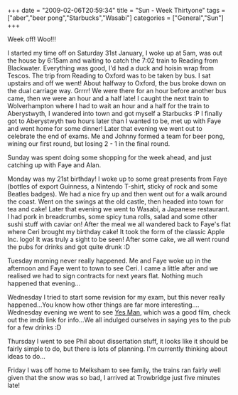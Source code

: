 +++
date = "2009-02-06T20:59:34"
title = "Sun - Week Thirtyone"
tags = ["aber","beer pong","Starbucks","Wasabi"]
categories = ["General","Sun"]
+++

Week off! Woo!!!

I started my time off on Saturday 31st January, I woke up at 5am, was out the house by 6:15am and waiting to catch the 7:02 train to Reading from Blackwater. Everything was good, I'd had a duck and hoisin wrap from Tescos.
The trip from Reading to Oxford was to be taken by bus. I sat upstairs and off we went! About halfway to Oxford, the bus broke down on the dual carriage way. Grrrr! We were there for an hour before another bus came, then we were an hour and a half late!
I caught the next train to Wolverhampton where I had to wait an hour and a half for the train to Aberystwyth, I wandered into town and got myself a Starbucks :P
I finally got to Aberystwyth two hours later than I wanted to be, met up with Faye and went home for some dinner!
Later that evening we went out to celebrate the end of exams. Me and Johnny formed a team for beer pong, wining our first round, but losing 2 - 1 in the final round.

Sunday was spent doing some shopping for the week ahead, and just catching up with Faye and Alan.

Monday was my 21st birthday! I woke up to some great presents from Faye (bottles of export Guinness, a Nintendo T-shirt, sticky of rock and some Beatles badges). We had a nice fry up and then went out for a walk around the coast. Went on the swings at the old castle, then headed into town for tea and cake!
Later that evening we went to Wasabi, a Japanese restaurant. I had pork in breadcrumbs, some spicy tuna rolls, salad and some other sushi stuff with caviar on!
After the meal we all wandered back to Faye's flat where Ceri brought my birthday cake! It took the form of the classic Apple Inc. logo! It was truly a sight to be seen!
After some cake, we all went round the pubs for drinks and got quite drunk :D

Tuesday morning never really happened. Me and Faye woke up in the afternoon and Faye went to town to see Ceri. I came a little after and we realised we had to sign contracts for next years flat. Nothing much happened that evening...

Wednesday I tried to start some revision for my exam, but this never really happened...You know how other things are far more interesting....
Wednesday evening we went to see [Yes Man][1], which was a good film, check out the imdb link for info...We all indulged ourselves in saying yes to the pub for a few drinks :D

Thursday I went to see Phil about dissertation stuff, it looks like it should be fairly simple to do, but there is lots of planning. I'm currently thinking about ideas to do...

Friday I was off home to Melksham to see family, the trains ran fairly well given that the snow was so bad, I arrived at Trowbridge just five minutes late!

  [1]: http://www.imdb.com/title/tt1068680/
